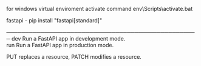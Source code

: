 for windows virtual enviroment activate command 
env\Scripts\activate.bat

fastapi - pip install "fastapi[standard]"

───────────────────────────────────────────────────
dev   Run a FastAPI app in development mode.                      
run   Run a FastAPI app in production mode. 

PUT replaces a resource,
PATCH modifies a resource.